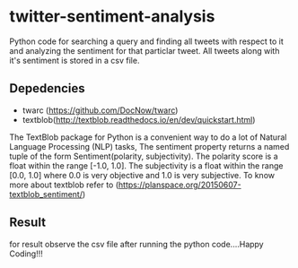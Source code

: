 # twitter-sentiment-analysis

Python code for searching a query and finding all tweets with respect to it and analyzing the sentiment for that particlar tweet. All tweets along with it's sentiment is stored in a csv file.

## Depedencies

* twarc (https://github.com/DocNow/twarc)
* textblob(http://textblob.readthedocs.io/en/dev/quickstart.html)

The TextBlob package for Python is a convenient way to do a lot of Natural Language Processing (NLP) tasks, The sentiment property returns a named tuple of the form Sentiment(polarity, subjectivity). The polarity score is a float within the range [-1.0, 1.0]. The subjectivity is a float within the range [0.0, 1.0] where 0.0 is very objective and 1.0 is very subjective. To know more about textblob refer to (https://planspace.org/20150607-textblob_sentiment/) 

## Result
for result observe the csv file after running the python code....Happy Coding!!!
